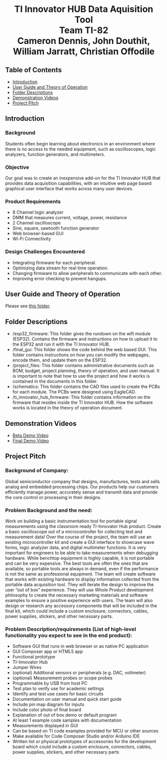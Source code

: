 <h1 align="center">TI Innovator HUB Data Aquisition Tool<br/>Team TI-82<br/>Cameron Dennis, John Douthit, William Jarratt, Christian Offodile</h1>

## Table of Contents

* [Introduction](#introduction)
* [User Guide and Theory of Operation](#user-guide-and-theory-of-operation)
* [Folder Descriptions](#folder-descriptions)
* [Demonstration Videos](#demonstration-videos)
* [Project Pitch](#project-pitch)

## Introduction

### Background
Students often begin learning about electronics in an environment where there is no access to the needed equipment, such as oscilloscopes, logic analyzers, function generators, and multimeters.

### Objective
Our goal was to create an inexpensive add-on for the TI Innovator HUB that provides data acquisition capabilities, with an intuitive web page based graphical user interface that works across many user devices.

### Product Requirements
- 8 Channel logic analyzer
- DMM that measures current, voltage, power, resistance
- 2 Channel oscilloscope
- Sine, square, sawtooth function generator
- Web browser-based GUI
- Wi-Fi Connectivity

### Design Challenges Encountered
- Integrating firmware for each peripheral.
- Optimizing data stream for real time operation.
- Changing firmware to allow peripherals to communicate with each other.
- Improving error checking to prevent hangups.

##  User Guide and Theory of Operation

Please see [this folder](https://github.ncsu.edu/cedenni2/ti_82/tree/master/project_files).

## Folder Descriptions

- /esp32_firmware: This folder gives the rundown on the wifi module (ESP32). Contains the firmware and instructions on how to upload it to the ESP32 and run it with the TI Innovator HUB.
- /final_gui: This folder shows the code behind the web based GUI. This folder contains instructions on how you can modify the webpages, encode them, and update them on the ESP32.
- /project_files: This folder contains administrative documents such as BOM, budget, project planning, theory of operation, and user manual. It is important to note that how to use the project and how it works is contained in the documents in this folder.
- /schematics: This folder contains the CAD files used to create the PCBs for each module. The PCBs were designed using EagleCAD.
- /ti_innovator_hub_firmware: This folder contains information on the firmware that resides inside the TI Innovator HUB. How the software works is located in the theory of operation document.

## Demonstration Videos

- [Beta Demo Video](https://youtu.be/WWzbL9Egt7U)
- [Final Demo Video](https://www.youtube.com/watch?v=TzPDwndSMNo)

## Project Pitch

### Background of Company: 
Global semiconductor company that designs, manufactures, tests and sells analog and embedded processing chips. Our products help our customers efficiently manage power, accurately sense and transmit data and provide the core control or processing in their designs.

### Problem Background and the need:
Work on building a basic instrumentation tool for portable signal measurements using the classroom ready TI-Innovator Hub product. Create a basic oscilloscope out of a microcontroller for collecting test and measurement data! Over the course of the project, the team will use an existing microcontroller kit and create a GUI interface to showcase wave forms, logic analyzer data, and digital multimeter functions. It is very important for engineers to be able to take measurements when debugging hardware. While benchtop equipment is highly capable, it is not portable and can be very expensive. The best tools are often the ones that are available, so portable tools are always in demand, even if the performance is not the same as professional equipment. The team will create software that works with existing hardware to display information collected from the portable data acquisition tool. They will iterate the design to improve the user “out of box” experience. They will use Whole Product development philosophy to create the necessary marketing materials and software examples to ensure a positive experience with users. The team will also design or research any accessory components that will be included in the final kit, which could include a custom enclosure, connectors, cables, power supplies, stickers, and other necessary parts.

### Problem Description/requirements (List of high-level functionality you expect to see in the end product):
- Software GUI that runs in web browser or as native PC application
- GUI Composer app or HTML5 app
- Functional prototype
- TI-Innovator Hub
- Jumper Wires
- (optional) Additional sensors or peripherals (e.g. DAC, voltmeter)
- (optional) Measurement probes or scope probes
- Programmable by USB from host PC
- Test plan to verify use for academic settings
- Identify and test use cases for basic circuits
- Documentation on user manual and quick start guide
- Include pin map diagram for inputs
- Include color photo of final board
- Explanation of out of box demo or default program
- At least 1 example code samples with documentation
- Measurements displayed in GUI
- Can be based on TI code examples provided for MCU or other sources
- Make available for Code Composer Studio and/or Arduino IDE
- Written list or physical prototypes of accessories for the development board which could include a custom enclosure, connectors, cables, power supplies, stickers, and other necessary parts
